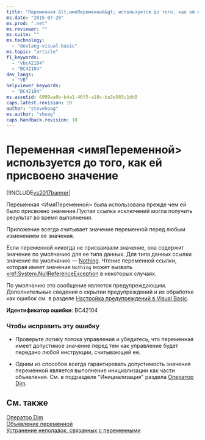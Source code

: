 ```yaml
---
title: "Переменная &lt;имяПеременной&gt; используется до того, как ей присвоено значение | Microsoft Docs"
ms.date: "2015-07-20"
ms.prod: ".net"
ms.reviewer: ""
ms.suite: ""
ms.technology: 
  - "devlang-visual-basic"
ms.topic: "article"
f1_keywords: 
  - "vbc42104"
  - "BC42104"
dev_langs: 
  - "VB"
helpviewer_keywords: 
  - "BC42104"
ms.assetid: 6909aa0b-b4a1-46f5-a18c-ba3e565c1dd8
caps.latest.revision: 10
author: "stevehoag"
ms.author: "shoag"
caps.handback.revision: 10
---
```

# Переменная &lt;имяПеременной&gt; используется до того, как ей присвоено значение
[!INCLUDE[vs2017banner](../../../visual-basic/includes/vs2017banner.md)]

Переменная \<ИмяПеременной\> была использована прежде чем ей было присвоено значение.Пустая ссылка исключений могла получить результат во время выполнения.  
  
 Приложение всегда считывает значение переменной перед любым изменением ее значения.  
  
 Если переменной никогда не присваивали значение, она содержит значение по умолчанию для ее типа данных.  Для типа данных ссылки значение по умолчанию — [Nothing](../../../visual-basic/language-reference/nothing.md).  Чтение переменной ссылки, которая имеет значение `Nothing` может вызвать <xref:System.NullReferenceException> в некоторых случаях.  
  
 По умолчанию это сообщение является предупреждающим.  Дополнительные сведения о скрытии предупреждений и их обработке как ошибок см. в разделе [Настройка предупреждений в Visual Basic](/visual-studio/ide/configuring-warnings-in-visual-basic).  
  
 **Идентификатор ошибки**: BC42104  
  
### Чтобы исправить эту ошибку  
  
-   Проверьте логику потока управления и убедитесь, что переменная имеет допустимое значение перед тем как управление будет передано любой инструкции, считывающей ее.  
  
-   Одним из способов всегда гарантировать допустимость значения переменной является выполнение инициализации как части объявления.  См. в подразделе "Инициализация" раздела [Оператор Dim](../../../visual-basic/language-reference/statements/dim-statement.md).  
  
## См. также  
 [Оператор Dim](../../../visual-basic/language-reference/statements/dim-statement.md)   
 [Объявление переменной](../../../visual-basic/programming-guide/language-features/variables/variable-declaration.md)   
 [Устранение неполадок, связанных с переменными](../../../visual-basic/programming-guide/language-features/variables/troubleshooting-variables.md)